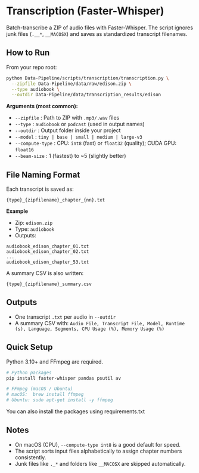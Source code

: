 # Transcription (Faster-Whisper)

Batch-transcribe a ZIP of audio files with Faster-Whisper. The script ignores junk files (`.__*`, `__MACOSX`) and saves as standardized transcript filenames.

## How to Run

From your repo root:
```bash
python Data-Pipeline/scripts/transcription/transcription.py \
  --zipfile Data-Pipeline/data/raw/edison.zip \
  --type audiobook \
  --outdir Data-Pipeline/data/transcription_results/edison
```

**Arguments (most common):**
- `--zipfile` : Path to ZIP with `.mp3/.wav` files
- `--type`    : `audiobook` or `podcast` (used in output names)
- `--outdir`  : Output folder inside your project
- `--model`   : `tiny | base | small | medium | large-v3`
- `--compute-type` : CPU: `int8` (fast) or `float32` (quality); CUDA GPU: `float16`
- `--beam-size` : 1 (fastest) to ~5 (slightly better)

## File Naming Format

Each transcript is saved as:
```
{type}_{zipfilename}_chapter_{nn}.txt
```

**Example**
- Zip: `edison.zip`
- Type: `audiobook`
- Outputs:
```
audiobook_edison_chapter_01.txt
audiobook_edison_chapter_02.txt
...
audiobook_edison_chapter_53.txt
```

A summary CSV is also written:
```
{type}_{zipfilename}_summary.csv
```

## Outputs

- One transcript `.txt` per audio in `--outdir`
- A summary CSV with: `Audio File, Transcript File, Model, Runtime (s), Language, Segments, CPU Usage (%), Memory Usage (%)`

## Quick Setup

Python 3.10+ and FFmpeg are required.
```bash
# Python packages
pip install faster-whisper pandas psutil av

# FFmpeg (macOS / Ubuntu)
# macOS:  brew install ffmpeg
# Ubuntu: sudo apt-get install -y ffmpeg
```

You can also install the packages using requirements.txt

## Notes

- On macOS (CPU), `--compute-type int8` is a good default for speed.
- The script sorts input files alphabetically to assign chapter numbers consistently.
- Junk files like `._*` and folders like `__MACOSX` are skipped automatically.
